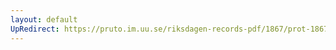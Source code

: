 ```yaml
---
layout: default
UpRedirect: https://pruto.im.uu.se/riksdagen-records-pdf/1867/prot-1867--ak--401/prot-1867--ak--401_065.pdf
---
```

